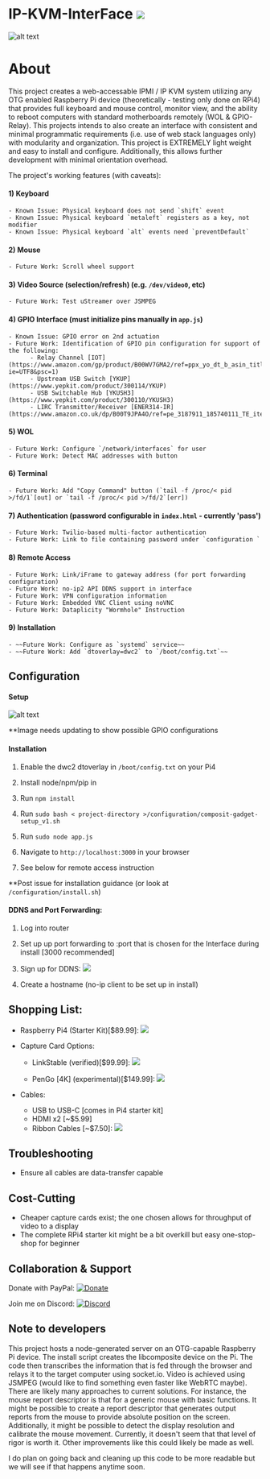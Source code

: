# IP-KVM-InterFace ![](https://img.shields.io/badge/version-1.2.0-yellow.svg)

![alt text](https://github.com/SterlingButters/ip-kvm-interface/blob/master/Examples/Example.gif)

# About
This project creates a web-accessable IPMI / IP KVM system utilizing any OTG enabled
Raspberry Pi device (theoretically - testing only done on RPi4) that provides full keyboard and mouse control,
monitor view, and the ability to reboot computers with standard motherboards
remotely (WOL & GPIO-Relay). This projects intends to also create an interface with consistent
and minimal programmatic requirements (i.e. use of web stack languages only) with modularity and organization.
This project is EXTREMELY light weight and easy to install and configure. Additionally, this allows further
development with minimal orientation overhead.

The project's working features (with caveats):
#### 1) Keyboard
    - Known Issue: Physical keyboard does not send `shift` event
    - Known Issue: Physical keyboard `metaleft` registers as a key, not modifier
    - Known Issue: Physical keyboard `alt` events need `preventDefault`
#### 2) Mouse 
    - Future Work: Scroll wheel support
#### 3) Video Source (selection/refresh) (e.g. `/dev/video0`, etc)
    - Future Work: Test uStreamer over JSMPEG
#### 4) GPIO Interface (must initialize pins manually in `app.js`)
    - Known Issue: GPIO error on 2nd actuation  
    - Future Work: Identification of GPIO pin configuration for support of the following:
          - Relay Channel [IOT](https://www.amazon.com/gp/product/B00WV7GMA2/ref=ppx_yo_dt_b_asin_title_o00_s00?ie=UTF8&psc=1)
          - Upstream USB Switch [YKUP](https://www.yepkit.com/product/300114/YKUP)
          - USB Switchable Hub [YKUSH3](https://www.yepkit.com/product/300110/YKUSH3)
          - LIRC Transmitter/Receiver [ENER314-IR](https://www.amazon.co.uk/dp/B00T9JPA4O/ref=pe_3187911_185740111_TE_item)
#### 5) WOL
    - Future Work: Configure `/network/interfaces` for user
    - Future Work: Detect MAC addresses with button
#### 6) Terminal
    - Future Work: Add "Copy Command" button (`tail -f /proc/< pid >/fd/1`[out] or `tail -f /proc/< pid >/fd/2`[err])
#### 7) Authentication (password configurable in `index.html` - currently 'pass')
    - Future Work: Twilio-based multi-factor authentication 
    - Future Work: Link to file containing password under `configuration `
#### 8) Remote Access
    - Future Work: Link/iFrame to gateway address (for port forwarding configuration)
    - Future Work: no-ip2 API DDNS support in interface
    - Future Work: VPN configuration information
    - Future Work: Embedded VNC Client using noVNC
    - Future Work: Dataplicity "Wormhole" Instruction
#### 9) Installation
    - ~~Future Work: Configure as `systemd` service~~
    - ~~Future Work: Add `dtoverlay=dwc2` to `/boot/config.txt`~~
  
## Configuration
#### Setup
![alt text](https://github.com/SterlingButters/ip-kvm-interface/blob/dev/configuration/setup.png)

**Image needs updating to show possible GPIO configurations 

#### Installation 
1) Enable the dwc2 dtoverlay in `/boot/config.txt` on your Pi4

2) Install node/npm/pip in <project-directory>
  
3) Run `npm install`

4) Run `sudo bash < project-directory >/configuration/composit-gadget-setup_v1.sh`

5) Run `sudo node app.js`

6) Navigate to `http://localhost:3000` in your browser

7) See below for remote access instruction

**Post issue for installation guidance (or look at `/configuration/install.sh`)

#### DDNS and Port Forwarding:
1) Log into router

2) Set up up port forwarding to <RPi-ipAddress>:port that is chosen for the Interface during install
  [3000 recommended]

3) Sign up for DDNS: [![](https://img.shields.io/badge/No--IP-signup-ff69b4.svg)](https://www.noip.com)

4) Create a hostname (no-ip client to be set up in install)

## Shopping List:
  - Raspberry Pi4 (Starter Kit)[$89.99]:
  [![](https://img.shields.io/badge/amazon-buy-blue.svg)](https://www.amazon.com/CanaKit-Raspberry-4GB-Basic-Starter/dp/B07VYC6S56/ref=sr_1_1?keywords=rpi+4+starter+kit&qid=1574491331&s=electronics&sr=1-1)

  - Capture Card Options:
    - LinkStable (verified)[$99.99]:
    [![](https://img.shields.io/badge/amazon-buy-blue.svg)](https://www.amazon.com/LinkStable-Streaming-Recorder-Gameplayer-Compatible/dp/B073PXDKFR/ref=sr_1_3?s=electronics&ie=UTF8&qid=1539175400&sr=1-3&keywords=linkstable+capture+card)

    - PenGo [4K] (experimental)[$149.99]:
    [![](https://img.shields.io/badge/amazon-buy-blue.svg)](https://www.amazon.com/gp/product/B07BGXVGLS/ref=ox_sc_act_title_1?smid=A39P3WP927BTL5&psc=1)

  - Cables:
    - USB to USB-C [comes in Pi4 starter kit]
    - HDMI x2 [~$5.99]
    - Ribbon Cables [~$7.50]:
    [![](https://img.shields.io/badge/amazon-buy-blue.svg)](https://www.amazon.com/Kuman-Breadboard-Arduino-Raspberry-Multicolored/dp/B01BV3Z342/ref=sr_1_8_sspa?s=electronics&ie=UTF8&qid=1539227097&sr=1-8-spons&keywords=rpi+ribbon+cable+variety+pack&psc=1)

## Troubleshooting
- Ensure all cables are data-transfer capable

## Cost-Cutting
  - Cheaper capture cards exist; the one chosen allows for throughput of video to a display
  - The complete RPi4 starter kit might be a bit overkill but easy one-stop-shop for beginner

## Collaboration & Support
Donate with PayPal:
[![Donate](https://img.shields.io/badge/Donate-PayPal-green.svg)](https://paypal.me/sterlingbutters)

Join me on Discord:
[![Discord](https://img.shields.io/discord/102860784329052160.svg)](https://discord.gg/uSTr7DZ)

## Note to developers
This project hosts a node-generated server on an OTG-capable Raspberry Pi device. The install script creates the libcomposite device on the Pi. The code then transcribes the information that is fed through the browser and relays it to the target computer using socket.io. Video is achieved using JSMPEG (would like to find something even faster like WebRTC maybe). There are likely many approaches to current solutions. For instance, the mouse report descriptor is that for a generic mouse with basic functions. It might be possible to create a report descriptor that generates output reports from the mouse to provide absolute position on the screen. Additionally, it might be possible to detect the display resolution and calibrate the mouse movement. Currently, it doesn't seem that that level of rigor is worth it. Other improvements like this could likely be made as well.

I do plan on going back and cleaning up this code to be more readable but we will see if that happens anytime soon.
